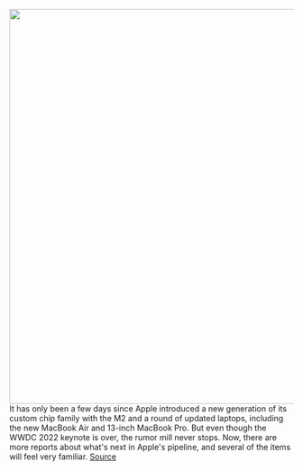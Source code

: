 <img src='https://cdn.vox-cdn.com/thumbor/Umu7I53hnY--K4PwVVNu_RESbVo=/0x0:2040x1360/1200x800/filters:focal(857x517:1183x843)/cdn.vox-cdn.com/uploads/chorus_image/image/70960758/vpavic_4291_20201113_0366.0.0.jpg' width='700px' /><br/>
It has only been a few days since Apple introduced a new generation of its custom chip family with the M2 and a round of updated laptops, including the new MacBook Air and 13-inch MacBook Pro. But even though the WWDC 2022 keynote is over, the rumor mill never stops. Now, there are more reports about what's next in Apple's pipeline, and several of the items will feel very familiar.
<a href='https://www.theverge.com/2022/6/9/23161540/apple-macbook-air-ipad-pro-m2-max-rumors'> Source <a/>